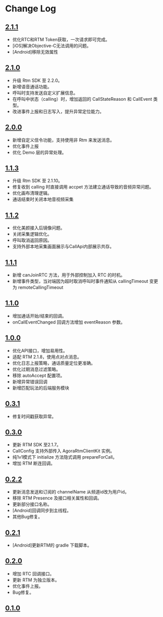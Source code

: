 # Change Log

## [2.1.1](https://github.com/AgoraIO-Community/CallAPI/releases/tag/2.1.1)
- 优化RTC和RTM Token获取，一次请求即可完成。
- [iOS]解决Objective-C无法调用的问题。
- [Android]移除无效属性

## [2.1.0](https://github.com/AgoraIO-Community/CallAPI/releases/tag/2.1.0)

- 升级 Rtm SDK 至 2.2.0。
- 新增语音通话功能。
- 呼叫时支持发送自定义扩展信息。
- 在呼叫中状态（calling）时，增加返回的 CallStateReason 和 CallEvent 类型。
- 改进事件上报和日志写入，提升异常定位能力。


## [2.0.0](https://github.com/AgoraIO-Community/CallAPI/releases/tag/2.0.0)

- 新增自定义信令功能，支持使用非 Rtm 来发送消息。
- 优化事件上报
- 优化 Demo 层的异常处理。

## [1.1.3](https://github.com/AgoraIO-Community/CallAPI/releases/tag/1.1.3)

- 升级 Rtm SDK 至 2.1.10。
- 修复收到 calling 时直接调用 accpet 方法建立通话导致的音频异常问题。
- 优化画布清理逻辑。
- 通话结束时关闭本地音视频采集
  

## [1.1.2](https://github.com/AgoraIO-Community/CallAPI/releases/tag/1.1.2)

- 优化美颜接入后镜像问题。
- 关闭采集逻辑优化。
- 呼叫取消返回原因。
- 支持外部本地采集画面展示与CallApi内部展示共存。

## [1.1.1](https://github.com/AgoraIO-Community/CallAPI/releases/tag/1.1.1)

- 新增 canJoinRTC 方法，用于外部控制加入 RTC 的时机。
- 新增事件类型，当对端因为超时取消呼叫时事件通知从 callingTimeout 变更为 remoteCallingTimeout

## [1.1.0](https://github.com/AgoraIO-Community/CallAPI/releases/tag/1.1.0)

- 增加通话开始/结束的回调。
- onCallEventChanged 回调方法增加 eventReason 参数。

## [1.0.0](https://github.com/AgoraIO-Community/CallAPI/releases/tag/1.0.0)

- 优化API接口，增加易用性。
- 适配 RTM 2.1.8，使用点对点消息。
- 优化日志上报策略，通话质量定位更准确。
- 优化过期消息过滤策略。
- 移除 autoAccept 配置项。
- 新增异常错误回调
- 新增匹配玩法的后端服务模块

## [0.3.1](https://github.com/AgoraIO-Community/CallAPI/releases/tag/0.3.1)

- 修复时间戳获取异常。

## [0.3.0](https://github.com/AgoraIO-Community/CallAPI/releases/tag/0.3.0)

- 更新 RTM SDK 至2.1.7。
- CallConfig 支持外部传入 AgoraRtmClientKit 实例。
- 纯1v1模式下 initialize 方法隐式调用 prepareForCall。
- 增加 RTM 断连回调。

## [0.2.2](https://github.com/AgoraIO-Community/CallAPI/releases/tag/0.2.2)

- 更新消息发送和订阅的 channelName 从频道id改为用户id。
- 移除 RTM Presence 及接口相关属性和回调。
- 更新部分接口名称。
- [Android]回调同步到主线程。
- 其他Bug修复。

## [0.2.1](https://github.com/AgoraIO-Community/CallAPI/releases/tag/0.2.1)

- [Android]更新RTM的 gradle 下载脚本。

## [0.2.0](https://github.com/AgoraIO-Community/CallAPI/releases/tag/0.2.0)

- 增加 RTC 回调接口。
- 更新 RTM 为独立版本。
- 优化事件上报。
- Bug修复。

## [0.1.0](https://github.com/AgoraIO-Community/CallAPI/releases/tag/0.1.0)


